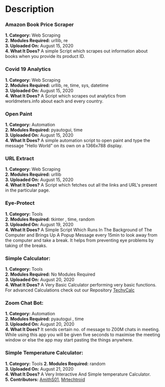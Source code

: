 # Description
### Amazon Book Price Scraper   
**1. Category:** Web Scraping  
**2. Modules Required:** urllib, re  
**3. Uploaded On:** August 15, 2020  
**4. What It Does?** A simple Script which scrapes out information about books when you provide its product ID.  
### Covid 19 Analytics 
**1. Category:** Web Scraping   
**2. Modules Required:** urllib, re, time, sys, datetime  
**3. Uploaded On:** August 15, 2020  
**4. What It Does?** A Script which scrapes out analytics from worldmeters.info about each and every country.
### Open Paint
**1. Category:** Automation  
**2. Modules Required:** pyautogui, time  
**3. Uploaded On:** August 15, 2020  
**4. What It Does?** A simple automation script to open paint and type the message "Hello World" on its own on a 1366x788 display.
### URL Extract 
**1. Category:** Web Scraping  
**2. Modules Required:** urllib  
**3. Uploaded On:** August 15, 2020  
**4. What It Does?** A Script which fetches out all the links and URL's present in the particular page.  
### Eye-Protect 
**1. Category:** Tools  
**2. Modules Required:** tkinter , time, random  
**3. Uploaded On:** August 19, 2020  
**4. What It Does?** A Simple Script Which Runs In The Background of The Computer and Brings Up A Popup Message every 15min to look away from the computer and take a break. It helps from preventing eye problems by taking of the breaks.  
### Simple Calculator:
**1. Category:** Tools  
**2. Modules Required:** No Modules Required  
**3. Uploaded On:** August 20, 2020  
**4. What It Does?**  A Very Basic Calculator performing very basic functions. For advanced Calculations check out our Repository [TechyCalc](https://github.com/mrtechtroid/techycalc)  
### Zoom Chat Bot: 
**1. Category:** Automation  
**2. Modules Required:** pyautogui , time  
**3. Uploaded On:** August 20, 2020  
**4. What It Does?** It sends certain no. of message to Z00M chats in meeting. While using this app you will be given five seconds to maximise the meeting window or else the app may start pasting the things anywhere.  
### Simple Temperature Calculator: 
**1. Category:** Tools
**2. Modules Required:** random  
**3. Uploaded On:** August 21, 2020  
**4. What It Does?** A Very Interactive And Simple temperature Calculator.   
**5. Contributors:** [AmithS01](https://github.com/AmithS01), [Mrtechtroid](https://github.com/mrtechtroid)  
